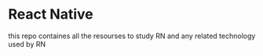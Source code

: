 # React Native
 this repo containes all the resourses to study RN and any related technology used by RN
